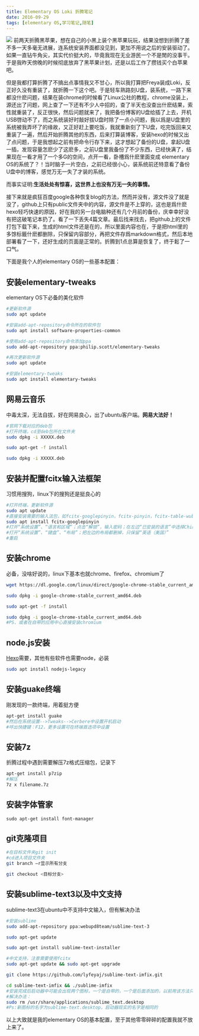 ```yaml
---
title: Elementary OS Loki 折腾笔记
date: 2016-09-29
tags: [elementary OS,学习笔记,随笔]
---
```

![](https://personal-1251959693.cos.ap-chengdu.myqcloud.com/2018-12-15-7515b68a-8689-11e6-9ffe-9e14494271b0.jpeg)
前两天折腾黑苹果，想在自己的小黑上装个黑苹果玩玩，结果没想到折腾了差不多一天多毫无进展，连系统安装界面都没见到，更加不用说之后的安装驱动了。如果一直钻牛角尖，其实代价挺大的，毕竟我现在无业游民一个不是閒的没事干。于是我昨天傍晚的时候彻底放弃了黑苹果计划，还是以后工作了攒钱买个白苹果吧。
<!--more-->
但是我都打算折腾了不搞出点事情我又不甘心，所以我打算把Freya装成Loki，反正好久没有重装了，就折腾一下这个吧。于是轻车熟路刻U盘，装系统，一路下来都没什麽问题，结果在装chrome的时候看了Linux公社的教程，chrome没装上，源还出了问题，网上查了一下还有不少人中招的，查了半天也没查出什麽结果，索性就重装了，反正很快，然后问题就来了，我把备份博客的U盘给插了上去，开机USB啓动不了，而之系统装好时敲好拔U盘时除了一点小问题，我以爲是U盘里的系统被我弄坏了的缘故，又正好赶上要吃饭，我就重新刻了下U盘，吃完饭回来又重装了一遍，然后开始折腾其他的东西，后来打算装博客，安装hexo的时候又出了点问题，于是我想起之前有把命令行存下来，这才想起了备份的U盘，拿起U盘一插，发现容量怎麽少了这麽多，之前U盘里我备份了不少东西，已经快满了，结果现在一看才用了一个多G的空间，点开一看，卧槽爲什麽里面变成
elementary OS的系统了？！当时脑子一片空白，之前已经很小心，装系统前还特意看了备份U盘中的博客，感觉万无一失了才装的系统。

而事实证明:**生活处处有惊喜，这世界上也没有万无一失的事情。**

接下来就是疯狂百度google各种恢复blog的方法，然而并没有，源文件没了就是没了，github上只有public文件夹中的内容，源文件是不上穿的，这也是爲什麽hexo轻巧快速的原因，好在我的另一台电脑种还有几个月前的备份，庆幸幸好没有把这破笔记本扔了。看了一下丢失4篇文章。最后找来找去，把github上的文件打包下载下来，生成的html文件还是在的，所以里面内容也在，于是把html里的多馀标籤什麽都删除，只保留内容部分，再把文件存爲markdown格式，然后本地部署看了一下，还好生成的页面是正常的。折腾到1点总算是恢复了，终于鬆了一口气。

下面是我个人的elementary OS的一些基本配置：

## 安装elementary-tweaks
elementary OS下必备的美化软件
```bash
#更新软件源
sudo apt update

#安装add-apt-repository命令所在的软件包
sudo apt install software-properties-common

#使用add-apt-repository命令添加ppa
sudo add-apt-repository ppa:philip.scott/elementary-tweaks

#再次更新软件源
sudo apt update

#安装elementary-tweaks
sudo apt install elementary-tweaks
```
## 网易云音乐
中毒太深，无法自拔，好在网易良心，出了ubuntu客户端。**网易大法好！**
```bash
#官网下载对应的deb包
#打开终端，cd至deb包所在文件夹
sudo dpkg -i XXXXX.deb

sudo apt-get -f install

sudo dpkg -i XXXXX.deb
```
## 安装并配置fcitx输入法框架
习惯用搜狗，linux下的搜狗还是挺良心的
```bash
#打开终端，更新软件源
sudo apt update
#直接安装需要的输入法包，如fcitx-googlepinyin，fcitx-pinyin，fcitx-table-wubi等，其他基础软件包会自动装上。
sudo apt install fcitx-googlepinyin
#打开“系统设置”、“语言和区域”；点击“解锁”，输入密码；在左边“已安装的语言”中选择Chinese，然后点击“设置系统语言”
#打开“系统设置”、“键盘”、“布局”；把左边的布局都删掉，只保留“英语（美国）”
#重启
```
## 安装chrome
必备，没啥好说的，linux下基本也就chrome、firefox、chromium了
```bash
wget https://dl.google.com/linux/direct/google-chrome-stable_current_amd64.deb

sudo dpkg -i google-chrome-stable_current_amd64.deb

sudo apt-get -f install

sudo dpkg -i google-chrome-stable_current_amd64.deb
#PS、或者在自带的应用中心直接安装chromium
```
## node.js安装
[Hexo](https://hexo.io/)需要，其他有些软件也需要node，必装
```bash
sudo apt install nodejs-legacy
```
## 安装guake终端
刚发现的一款终端，用着挺方便
```bash
apt-get install guake
#然后在系统设置-->Tweaks-->Cerbere中设置开机启动
#呼出快捷键：F12，更多设置可在终端首选项中设置
```
## 安装7z
折腾过程中遇到需要解压7z格式压缩包，记录下
```bash
apt-get install p7zip
#解压
7z x filename.7z
```
## 安装字体管家
```
sudo apt-get install font-manager
```
## git克隆项目
```bash
#在目标文件夹git init
#cd进入项目文件夹
git branch –r显示所有分支

git checkout <目标分支>
```
## 安装sublime-text3以及中文支持
sublime-text3在ubuntu中不支持中文输入，但有解决办法
```bash
#安装sublime
sudo add-apt-repository ppa:webupd8team/sublime-text-3

sudo apt-get update

sudo apt-get install sublime-text-installer

#中文支持，注意需要使用fcitx
sudo apt-get update && sudo apt-get upgrade

git clone https://github.com/lyfeyaj/sublime-text-imfix.git

cd sublime-text-imfix && ./sublime-imfix
#安装完成后启动器中可能会出现两个图标，一个是自带的，一个是后面添加的，以前用该方法只能通过终端输入subl运行才能调用输入法，点击图标需要改图标文件配置后才能调用，现在已经被修复了，所以只要删除自带图标就可以了
#解决办法：
sudo rm /usr/share/applications/sublime_text.desktop
#Ps:新图标的名字为sublime-text.desktop，启动器现实的名字是相同的
```
以上大致就是我的elementary OS的基本配置，至于其他零零碎碎的配置我就不放上来了。